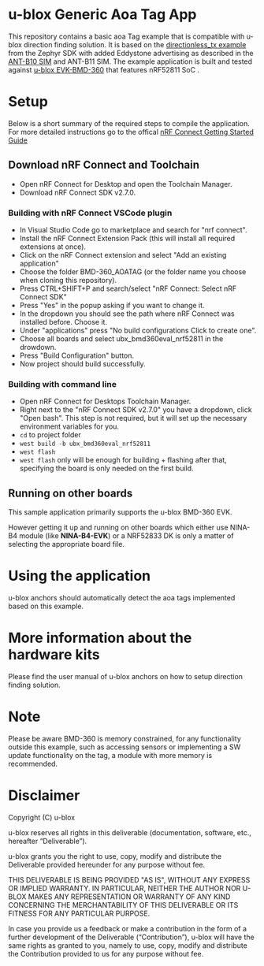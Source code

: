 # u-blox Generic Aoa Tag App
This repository contains a basic aoa Tag example that is compatible with u-blox direction finding solution. It is based on the [directionless_tx example](https://github.com/zephyrproject-rtos/zephyr/tree/main/samples/bluetooth/direction_finding_connectionless_tx) from the Zephyr SDK with added Eddystone advertising as described in the [ANT-B10 SIM](https://content.u-blox.com/sites/default/files/documents/ANT-B10_SIM_UBX-22025788.pdf) and ANT-B11 SIM. The example application is built and tested against [u-blox EVK-BMD-360](https://www.u-blox.com/en/product/evk-bmd-360) that features nRF52811 SoC .


# Setup
Below is a short summary of the required steps to compile the application.
For more detailed instructions go to the offical [nRF Connect Getting Started Guide](https://developer.nordicsemi.com/nRF_Connect_SDK/doc/latest/nrf/getting_started.html)

## Download nRF Connect and Toolchain
- Open nRF Connect for Desktop and open the Toolchain Manager.
- Download nRF Connect SDK v2.7.0.

### Building with nRF Connect VSCode plugin
- In Visual Studio Code go to marketplace and search for "nrf connect".
- Install the nRF Connect Extension Pack (this will install all required extensions at once).
- Click on the nRF Connect extension and select "Add an existing application"
- Choose the folder BMD-360_AOATAG (or the folder name you choose when cloning this repository).
- Press CTRL+SHIFT+P and search/select "nRF Connect: Select nRF Connect SDK"
- Press "Yes" in the popup asking if you want to change it.
- In the dropdown you should see the path where nRF Connect was installed before. Choose it.
- Under "applications" press "No build configurations Click to create one".
- Choose all boards and select ubx_bmd360eval_nrf52811 in the drowdown.
- Press "Build Configuration" button.
- Now project should build successfully.

### Building with command line
- Open nRF Connect for Desktops Toolchain Manager.
- Right next to the "nRF Connect SDK v2.7.0" you have a dropdown, click "Open bash". This step is not required, but it will set up the necessary environment variables for you.
- `cd` to project folder
- `west build -b ubx_bmd360eval_nrf52811`
- `west flash`
- `west flash` only will be enough for building + flashing after that, specifying the board is only needed on the first build.


## Running on other boards
This sample application primarily supports the u-blox BMD-360 EVK.

However getting it up and running on other boards which either use NINA-B4 module (like **NINA-B4-EVK**) or a NRF52833 DK is only a matter of selecting the appropriate board file.

# Using the application
u-blox anchors should automatically detect the aoa tags implemented based on this example.

# More information about the hardware kits
Please find the user manual of u-blox anchors on how to setup direction finding solution.

# Note
Please be aware BMD-360 is memory constrained, for any functionality outside this example, such as accessing sensors or implementing a SW update functionality on the tag, a module with more memory is recommended.

# Disclaimer
Copyright (C) u-blox

u-blox reserves all rights in this deliverable (documentation, software, etc., hereafter “Deliverable”).

u-blox grants you the right to use, copy, modify and distribute the Deliverable provided hereunder for any purpose without fee.

THIS DELIVERABLE IS BEING PROVIDED "AS IS", WITHOUT ANY EXPRESS OR IMPLIED WARRANTY. IN PARTICULAR, NEITHER THE AUTHOR NOR U-BLOX MAKES ANY REPRESENTATION OR WARRANTY OF ANY KIND CONCERNING THE MERCHANTABILITY OF THIS DELIVERABLE OR ITS FITNESS FOR ANY PARTICULAR PURPOSE.

In case you provide us a feedback or make a contribution in the form of a further development of the Deliverable (“Contribution”), u-blox will have the same rights as granted to you, namely to use, copy, modify and distribute the Contribution provided to us for any purpose without fee.